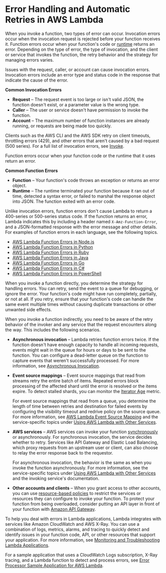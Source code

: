 # Error Handling and Automatic Retries in AWS Lambda<a name="invocation-retries"></a>

When you invoke a function, two types of error can occur\. Invocation errors occur when the invocation request is rejected before your function receives it\. Function errors occur when your function's code or [runtime](lambda-runtimes.md) returns an error\. Depending on the type of error, the type of invocation, and the client or service that invokes the function, the retry behavior and the strategy for managing errors varies\.

Issues with the request, caller, or account can cause invocation errors\. Invocation errors include an error type and status code in the response that indicate the cause of the error\.

**Common Invocation Errors**
+ **Request** – The request event is too large or isn't valid JSON, the function doesn't exist, or a parameter value is the wrong type\.
+ **Caller** – The user or service doesn't have permission to invoke the function\.
+ **Account** – The maximum number of function instances are already running, or requests are being made too quickly\.

Clients such as the AWS CLI and the AWS SDK retry on client timeouts, throttling errors \(429\), and other errors that aren't caused by a bad request \(500 series\)\. For a full list of invocation errors, see [Invoke](API_Invoke.md)\.

Function errors occur when your function code or the runtime that it uses return an error\.

**Common Function Errors**
+ **Function** – Your function's code throws an exception or returns an error object\.
+ **Runtime** – The runtime terminated your function because it ran out of time, detected a syntax error, or failed to marshal the response object into JSON\. The function exited with an error code\.

Unlike invocation errors, function errors don't cause Lambda to return a 400\-series or 500\-series status code\. If the function returns an error, Lambda indicates this by including a header named `X-Amz-Function-Error`, and a JSON\-formatted response with the error message and other details\. For examples of function errors in each language, see the following topics\.
+  [AWS Lambda Function Errors in Node\.js](nodejs-exceptions.md) 
+  [AWS Lambda Function Errors in Python](python-exceptions.md) 
+  [AWS Lambda Function Errors in Ruby](ruby-exceptions.md) 
+  [AWS Lambda Function Errors in Java](java-exceptions.md) 
+  [AWS Lambda Function Errors in Go](golang-exceptions.md) 
+  [AWS Lambda Function Errors in C\#](csharp-exceptions.md) 
+  [AWS Lambda Function Errors in PowerShell](powershell-exceptions.md) 

When you invoke a function directly, you determine the strategy for handling errors\. You can retry, send the event to a queue for debugging, or ignore the error\. Your function's code might have run completely, partially, or not at all\. If you retry, ensure that your function's code can handle the same event multiple times without causing duplicate transactions or other unwanted side effects\.

When you invoke a function indirectly, you need to be aware of the retry behavior of the invoker and any service that the request encounters along the way\. This includes the following scenarios\.
+ **Asynchronous invocation** – Lambda retries function errors twice\. If the function doesn't have enough capacity to handle all incoming requests, events might wait in the queue for hours or days to be sent to the function\. You can configure a dead\-letter queue on the function to capture events that weren't successfully processed\. For more information, see [Asynchronous Invocation](invocation-async.md)\.
+ **Event source mappings** – Event source mappings that read from streams retry the entire batch of items\. Repeated errors block processing of the affected shard until the error is resolved or the items expire\. To detect stalled shards, you can monitor the [Iterator Age](monitoring-metrics.md) metric\.

  For event source mappings that read from a queue, you determine the length of time between retries and destination for failed events by configuring the visibility timeout and redrive policy on the source queue\. For more information, see [AWS Lambda Event Source Mapping](invocation-eventsourcemapping.md) and the service\-specific topics under [Using AWS Lambda with Other Services](lambda-services.md)\.
+ **AWS services** – AWS services can invoke your function [synchronously](invocation-sync.md) or asynchronously\. For synchronous invocation, the service decides whether to retry\. Services like API Gateway and Elastic Load Balancing, which proxy requests from an upstream user or client, can also choose to relay the error response back to the requestor\.

  For asynchronous invocation, the behavior is the same as when you invoke the function asynchronously\. For more information, see the service\-specific topics under [Using AWS Lambda with Other Services](lambda-services.md) and the invoking service's documentation\.
+ **Other accounts and clients** – When you grant access to other accounts, you can use [resource\-based policies](access-control-resource-based.md) to restrict the services or resources they can configure to invoke your function\. To protect your function from being overloaded, consider putting an API layer in front of your function with [Amazon API Gateway](services-apigateway.md)\.

To help you deal with errors in Lambda applications, Lambda integrates with services like Amazon CloudWatch and AWS X\-Ray\. You can use a combination of logs, metrics, alarms, and tracing to quickly detect and identify issues in your function code, API, or other resources that support your application\. For more information, see [Monitoring and Troubleshooting Lambda Applications](lambda-monitoring.md)\.

For a sample application that uses a CloudWatch Logs subscription, X\-Ray tracing, and a Lambda function to detect and process errors, see [Error Processor Sample Application for AWS Lambda](samples-errorprocessor.md)\.